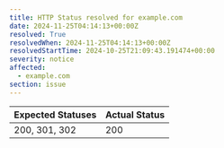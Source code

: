 ```yaml
---
title: HTTP Status resolved for example.com
date: 2024-11-25T04:14:13+00:00Z
resolved: True
resolvedWhen: 2024-11-25T04:14:13+00:00Z
resolvedStartTime: 2024-10-25T21:09:43.191474+00:00
severity: notice
affected:
  - example.com
section: issue
---
```


| Expected Statuses | Actual Status  |
|-------------------|----------------|
| 200, 301, 302 | 200 |
